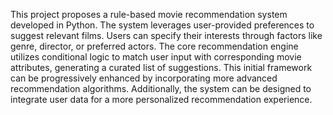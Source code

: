 This project proposes a rule-based movie recommendation system developed in Python. The system leverages user-provided preferences to suggest relevant films. Users can specify their interests through factors like genre, director, or preferred actors. The core recommendation engine utilizes conditional logic to match user input with corresponding movie attributes, generating a curated list of suggestions. This initial framework can be progressively enhanced by incorporating more advanced recommendation algorithms. Additionally, the system can be designed to integrate user data for a more personalized recommendation experience.
